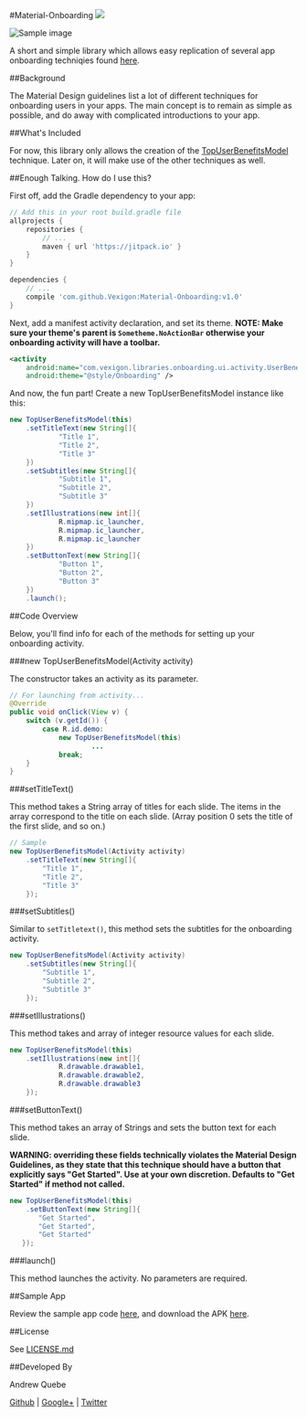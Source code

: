 #Material-Onboarding [![](https://jitpack.io/v/Vexigon/Material-Onboarding.svg)](https://jitpack.io/#Vexigon/Material-Onboarding)

![Sample image](https://github.com/Vexigon/Material-Onboarding/raw/master/art/onboarding_sample.png)

A short and simple library which allows easy replication of several app onboarding techniqies found [here](https://material.io/guidelines/growth-communications/onboarding.html).

##Background

The Material Design guidelines list a lot of different techniques for onboarding users in your apps. The main concept is to remain as simple as possible, and do away with complicated introductions to your app.

##What's Included

For now, this library only allows the creation of the [TopUserBenefitsModel](https://material.io/guidelines/growth-communications/onboarding.html#onboarding-quickstart) technique. Later on, it will make use of the other techniques as well.
 
##Enough Talking. How do I use this?

First off, add the Gradle dependency to your app:

```groovy
// Add this in your root build.gradle file
allprojects {
    repositories {
        // ...
        maven { url 'https://jitpack.io' }
    }
}
```

```groovy
dependencies {
    // ...
    compile 'com.github.Vexigon:Material-Onboarding:v1.0'
}
```

Next, add a manifest activity declaration, and set its theme. <b>NOTE: Make sure your theme's parent is `Sometheme.NoActionBar` otherwise your onboarding activity will have a toolbar.</b>

```xml
<activity
    android:name="com.vexigon.libraries.onboarding.ui.activity.UserBenefitsActivity"
    android:theme="@style/Onboarding" />
```

And now, the fun part! Create a new TopUserBenefitsModel instance like this:

```java
new TopUserBenefitsModel(this)
    .setTitleText(new String[]{
            "Title 1",
            "Title 2",
            "Title 3"
    })
    .setSubtitles(new String[]{
            "Subtitle 1",
            "Subtitle 2",
            "Subtitle 3"
    })
    .setIllustrations(new int[]{
            R.mipmap.ic_launcher,
            R.mipmap.ic_launcher,
            R.mipmap.ic_launcher
    })
    .setButtonText(new String[]{
            "Button 1",
            "Button 2",
            "Button 3"
    })
    .launch();
```

##Code Overview

Below, you'll find info for each of the methods for setting up your onboarding activity.

###new TopUserBenefitsModel(Activity activity)

The constructor takes an activity as its parameter. 

```java
// For launching from activity...
@Override
public void onClick(View v) {
    switch (v.getId()) {
        case R.id.demo:
            new TopUserBenefitsModel(this)
                    ...
            break;
    }
}
```

###setTitleText()

This method takes a String array of titles for each slide. The items in the array correspond to the title on each slide. (Array position 0 sets the title of the first slide, and so on.)

```java
// Sample
new TopUserBenefitsModel(Activity activity)
    .setTitleText(new String[]{
        "Title 1",
        "Title 2",
        "Title 3"
    });
```

###setSubtitles()

Similar to `setTitletext()`, this method sets the subtitles for the onboarding activity.

```java
new TopUserBenefitsModel(Activity activity)
    .setSubtitles(new String[]{
        "Subtitle 1",
        "Subtitle 2",
        "Subtitle 3"
    });
```

###setIllustrations()

This method takes and array of integer resource values for each slide.

```java
new TopUserBenefitsModel(this)
    .setIllustrations(new int[]{
            R.drawable.drawable1,
            R.drawable.drawable2,
            R.drawable.drawable3
    });
```

###setButtonText()

This method takes an array of Strings and sets the button text for each slide.

<b>WARNING: overriding these fields technically violates the Material Design Guidelines, as they state that this technique should have a button that explicitly says "Get Started". Use at your own discretion. Defaults to "Get Started" if method not called.</b>

```java
new TopUserBenefitsModel(this)
    .setButtonText(new String[]{
       "Get Started",
       "Get Started",
       "Get Started"
   });
```

###launch()

This method launches the activity. No parameters are required.

##Sample App

Review the sample app code [here](https://github.com/Andrew-Quebe/Material-Onboarding/tree/master/sample), and download the APK [here](https://github.com/Andrew-Quebe/Material-Onboarding/blob/master/apks/samplev1.apk?raw=true).

##License

See [LICENSE.md]()

##Developed By

Andrew Quebe

[Github](https://github.com/Andrew-Quebe) | [Google+](https://google.com/+AndrewQuebe) | [Twitter](https://twitter.com/andrew_quebe)

